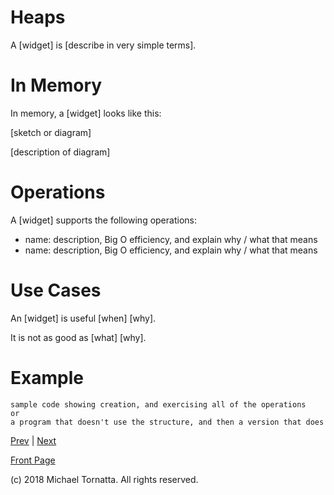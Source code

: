 # Heaps

A \[widget\] is \[describe in very simple terms\].

# In Memory

In memory, a \[widget\] looks like this:

\[sketch or diagram\]

\[description of diagram\]

# Operations

A \[widget\] supports the following operations:

* name: description, Big O efficiency, and explain why / what that means
* name: description, Big O efficiency, and explain why / what that means

# Use Cases

An \[widget\] is useful \[when\] \[why\].

It is not as good as \[what] \[why\].

# Example

```
sample code showing creation, and exercising all of the operations
or
a program that doesn't use the structure, and then a version that does
```

[Prev](bst.md) | [Next](priority_queue.md)

[Front Page](README.md)

(c) 2018 Michael Tornatta. All rights reserved.
